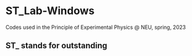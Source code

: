# ST_Lab-Windows
Codes used in the Principle of Experimental Physics @ NEU, spring, 2023

## ST_ stands for outstanding

